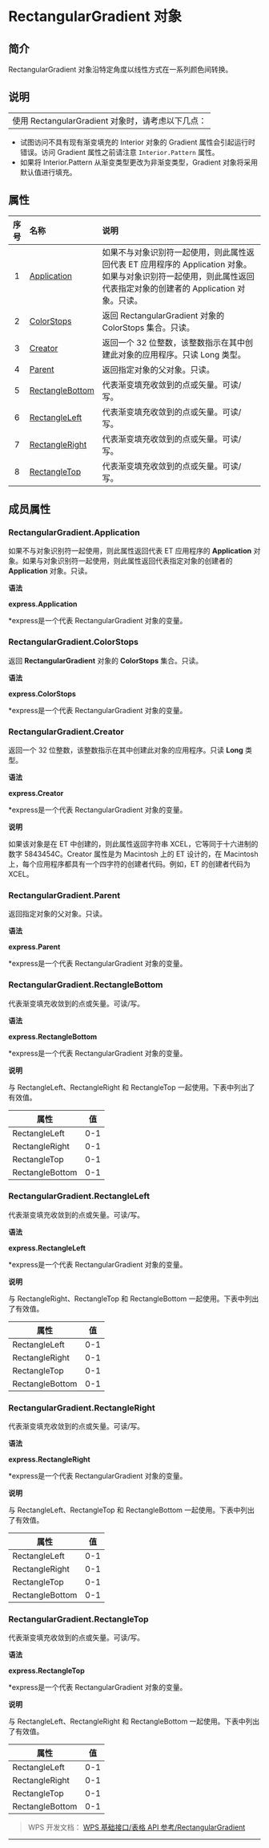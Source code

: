 # RectangularGradient 对象

## 简介

RectangularGradient 对象沿特定角度以线性方式在一系列颜色间转换。

## 说明

|                                                   |
|---------------------------------------------------|
| 使用 RectangularGradient 对象时，请考虑以下几点： |

- 试图访问不具有现有渐变填充的 Interior 对象的 Gradient 属性会引起运行时错误。访问 Gradient 属性之前请注意 ` Interior.Pattern ` 属性。
- 如果将 Interior.Pattern 从渐变类型更改为非渐变类型，Gradient 对象将采用默认值进行填充。

## 属性

| 序号 | 名称                                                    | 说明                                                                                                                                                               |
|:----:|:--------------------------------------------------------|:-------------------------------------------------------------------------------------------------------------------------------------------------------------------|
|  1   | [Application](#RectangularGradient.Application)         | 如果不与对象识别符一起使用，则此属性返回代表 ET 应用程序的 Application 对象。如果与对象识别符一起使用，则此属性返回代表指定对象的创建者的 Application 对象。只读。 |
|  2   | [ColorStops](#RectangularGradient.ColorStops)           | 返回 RectangularGradient 对象的 ColorStops 集合。只读。                                                                                                            |
|  3   | [Creator](#RectangularGradient.Creator)                 | 返回一个 32 位整数，该整数指示在其中创建此对象的应用程序。只读 Long 类型。                                                                                         |
|  4   | [Parent](#RectangularGradient.Parent)                   | 返回指定对象的父对象。只读。                                                                                                                                       |
|  5   | [RectangleBottom](#RectangularGradient.RectangleBottom) | 代表渐变填充收敛到的点或矢量。可读/写。                                                                                                                            |
|  6   | [RectangleLeft](#RectangularGradient.RectangleLeft)     | 代表渐变填充收敛到的点或矢量。可读/写。                                                                                                                            |
|  7   | [RectangleRight](#RectangularGradient.RectangleRight)   | 代表渐变填充收敛到的点或矢量。可读/写。                                                                                                                            |
|  8   | [RectangleTop](#RectangularGradient.RectangleTop)       | 代表渐变填充收敛到的点或矢量。可读/写。                                                                                                                            |

## 成员属性

### RectangularGradient.Application

如果不与对象识别符一起使用，则此属性返回代表 ET 应用程序的 **Application** 对象。如果与对象识别符一起使用，则此属性返回代表指定对象的创建者的 **Application** 对象。只读。

**语法**

**express.Application**

\*express是一个代表 RectangularGradient 对象的变量。

### RectangularGradient.ColorStops

返回 **RectangularGradient** 对象的 **ColorStops** 集合。只读。

**语法**

**express.ColorStops**

\*express是一个代表 RectangularGradient 对象的变量。

### RectangularGradient.Creator

返回一个 32 位整数，该整数指示在其中创建此对象的应用程序。只读 **Long** 类型。

**语法**

**express.Creator**

\*express是一个代表 RectangularGradient 对象的变量。

**说明**

如果该对象是在 ET 中创建的，则此属性返回字符串 XCEL，它等同于十六进制的数字 5843454C。Creator 属性是为 Macintosh 上的 ET 设计的，在 Macintosh 上，每个应用程序都具有一个四字符的创建者代码。例如，ET 的创建者代码为 XCEL。

### RectangularGradient.Parent

返回指定对象的父对象。只读。

**语法**

**express.Parent**

\*express是一个代表 RectangularGradient 对象的变量。

### RectangularGradient.RectangleBottom

代表渐变填充收敛到的点或矢量。可读/写。

**语法**

**express.RectangleBottom**

\*express是一个代表 RectangularGradient 对象的变量。

**说明**

与 RectangleLeft、RectangleRight 和 RectangleTop 一起使用。下表中列出了有效值。

| 属性            | 值  |
|-----------------|-----|
| RectangleLeft   | 0-1 |
| RectangleRight  | 0-1 |
| RectangleTop    | 0-1 |
| RectangleBottom | 0-1 |

### RectangularGradient.RectangleLeft

代表渐变填充收敛到的点或矢量。可读/写。

**语法**

**express.RectangleLeft**

\*express是一个代表 RectangularGradient 对象的变量。

**说明**

与 RectangleRight、RectangleTop 和 RectangleBottom 一起使用。下表中列出了有效值。

| 属性            | 值  |
|-----------------|-----|
| RectangleLeft   | 0-1 |
| RectangleRight  | 0-1 |
| RectangleTop    | 0-1 |
| RectangleBottom | 0-1 |

### RectangularGradient.RectangleRight

代表渐变填充收敛到的点或矢量。可读/写。

**语法**

**express.RectangleRight**

\*express是一个代表 RectangularGradient 对象的变量。

**说明**

与 RectangleLeft、RectangleTop 和 RectangleBottom 一起使用。下表中列出了有效值。

| 属性            | 值  |
|-----------------|-----|
| RectangleLeft   | 0-1 |
| RectangleRight  | 0-1 |
| RectangleTop    | 0-1 |
| RectangleBottom | 0-1 |

### RectangularGradient.RectangleTop

代表渐变填充收敛到的点或矢量。可读/写。

**语法**

**express.RectangleTop**

\*express是一个代表 RectangularGradient 对象的变量。

**说明**

与 RectangleLeft、RectangleRight 和 RectangleBottom 一起使用。下表中列出了有效值。

| 属性            | 值  |
|-----------------|-----|
| RectangleLeft   | 0-1 |
| RectangleRight  | 0-1 |
| RectangleTop    | 0-1 |
| RectangleBottom | 0-1 |

> WPS 开发文档： [WPS 基础接口/表格 API 参考/RectangularGradient](https://qn.cache.wpscdn.cn/encs/doc/office_v19/index.htm)

------------------------------------------------------------------------
